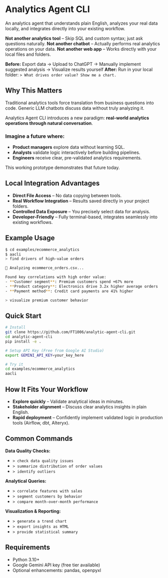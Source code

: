 # Analytics Agent CLI

An analytics agent that understands plain English, analyzes your real data locally, and integrates directly into your existing workflow.

**Not another analytics tool** – Skip SQL and custom syntax; just ask questions naturally.
**Not another chatbot** – Actually performs real analytics operations on your data.
**Not another web app** – Works directly with your local files and folders.

**Before:** Export data → Upload to ChatGPT → Manually implement suggested analysis → Visualize results yourself
**After:** Run in your local folder: `> What drives order value? Show me a chart.`

## Why This Matters

Traditional analytics tools force translation from business questions into code. Generic LLM chatbots discuss data without truly analyzing it.

Analytics Agent CLI introduces a new paradigm: **real-world analytics operations through natural conversation**.

### Imagine a future where:

* **Product managers** explore data without learning SQL.
* **Analysts** validate logic interactively before building pipelines.
* **Engineers** receive clear, pre-validated analytics requirements.

This working prototype demonstrates that future today.

## Local Integration Advantages

* **Direct File Access** – No data copying between tools.
* **Real Workflow Integration** – Results saved directly in your project folders.
* **Controlled Data Exposure** – You precisely select data for analysis.
* **Developer-Friendly** – Fully terminal-based, integrates seamlessly into existing workflows.

## Example Usage

```bash
$ cd examples/ecommerce_analytics  
$ aacli
> find drivers of high-value orders

🔧 Analyzing ecommerce_orders.csv...

Found key correlations with high order value:
- **Customer segment**: Premium customers spend +67% more
- **Product category**: Electronics drive 3.2x higher average orders
- **Payment method**: Credit card payments are 41% higher

> visualize premium customer behavior
```

## Quick Start

```bash
# Install
git clone https://github.com/FT1006/analytic-agent-cli.git
cd analytic-agent-cli
pip install -e .

# Setup API Key (Free from Google AI Studio)
export GEMINI_API_KEY=your_key_here

# Try it
cd examples/ecommerce_analytics
aacli
```

## How It Fits Your Workflow

* **Explore quickly** – Validate analytical ideas in minutes.
* **Stakeholder alignment** – Discuss clear analytics insights in plain English.
* **Rapid deployment** – Confidently implement validated logic in production tools (Airflow, dbt, Alteryx).

## Common Commands

**Data Quality Checks:**

* `> check data quality issues`
* `> summarize distribution of order values`
* `> identify outliers`

**Analytical Queries:**

* `> correlate features with sales`
* `> segment customers by behavior`
* `> compare month-over-month performance`

**Visualization & Reporting:**

* `> generate a trend chart`
* `> export insights as HTML`
* `> provide statistical summary`

## Requirements

* Python 3.10+
* Google Gemini API key (free tier available)
* Optional enhancements: pandas, openpyxl
